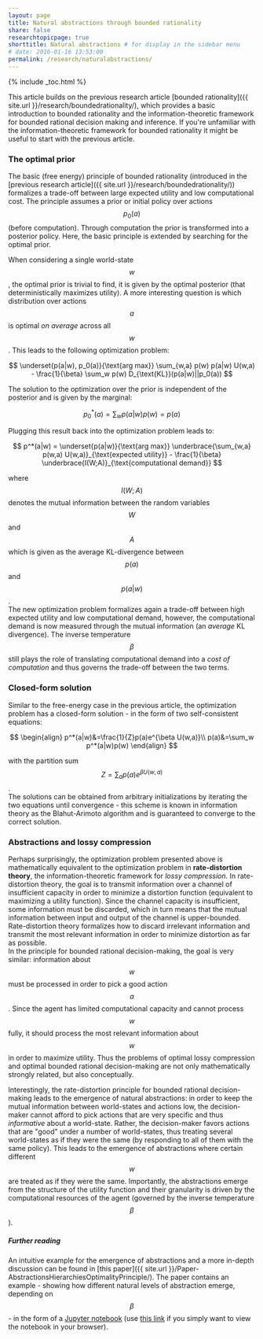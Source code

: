 ```yaml
---
layout: page
title: Natural abstractions through bounded rationality
share: false
researchtopicpage: true
shorttitle: Natural abstractions # for display in the sidebar menu
# date: 2016-01-16 13:53:00
permalink: /research/naturalabstractions/
---
```


{% include _toc.html %}

This article builds on the previous research article [bounded rationality]({{ site.url }}/research/boundedrationality/), which provides a basic introduction to bounded rationality and the information-theoretic framework for bounded rational decision making and inference. If you're unfamiliar with the information-theoretic framework for bounded rationality it might be useful to start with the previous article.


### The optimal prior
The basic (free energy) principle of bounded rationality (introduced in the [previous research article]({{ site.url }}/research/boundedrationality/)) formalizes a trade-off between large expected utility and low computational cost. The principle assumes a prior or initial policy over actions $$p_0(a)$$ (before computation). Through computation the prior is transformed into a posterior policy. Here, the basic principle is extended by searching for the optimal prior. 

When considering a single world-state $$w$$, the optimal prior is trivial to find, it is given by the optimal posterior (that deterministically maximizes utility). A more interesting question is which distribution over actions $$a$$ is optimal *on average* across all $$w$$. This leads to the following optimization problem:

$$
\underset{p(a|w), p_0(a)}{\text{arg max}} \sum_{w,a} p(w) p(a|w) U(w,a) - \frac{1}{\beta} \sum_w p(w) D_{\text{KL}}(p(a|w)||p_0(a))
$$ 

The solution to the optimization over the prior is independent of the posterior and is given by the marginal:

$$
p_0^*(a) = \sum_w p(a|w)p(w) = p(a)
$$

Plugging this result back into the optimization problem leads to:

$$
p^*(a|w) = \underset{p(a|w)}{\text{arg max}} \underbrace{\sum_{w,a} p(w,a) U(w,a)}_{\text{expected utility}} - \frac{1}{\beta} \underbrace{I(W;A)}_{\text{computational demand}}
$$ 

where $$I(W;A)$$ denotes the mutual information between the random variables $$W$$ and $$A$$ which is given as the average KL-divergence between $$p(a)$$ and $$p(a\vert w)$$.  
The new optimization problem formalizes again a trade-off between high expected utility and low computational demand, however, the computational demand is now measured through the mutual information (an *average* KL divergence). The inverse temperature $$\beta$$ still plays the role of translating computational demand into a *cost of computation* and thus governs the trade-off between the two terms.


### Closed-form solution
Similar to the free-energy case in the previous article, the optimization problem has a closed-form solution - in the form of two self-consistent equations:

$$
\begin{align}
p^*(a|w)&=\frac{1}{Z}p(a)e^{\beta U(w,a)}\\
p(a)&=\sum_w p^*(a|w)p(w) 
\end{align}
$$

with the partition sum $$Z=\sum_a p(a)e^{\beta U(w,a)}$$.  
The solutions can be obtained from arbitrary initializations by iterating the two equations until convergence - this scheme is known in information theory as the Blahut-Arimoto algorithm and is guaranteed to converge to the correct solution.


### Abstractions and lossy compression 
Perhaps surprisingly, the optimization problem presented above is mathematically equivalent to the optimization problem in **rate-distortion theory**, the information-theoretic framework for *lossy compression*. In rate-distortion theory, the goal is to transmit information over a channel of insufficient capacity in order to minimize a distortion function (equivalent to maximizing a utility function). Since the channel capacity is insufficient, some information must be discarded, which in turn means that the mutual information between input and output of the channel is upper-bounded. Rate-distortion theory formalizes how to discard irrelevant information and transmit the most relevant information in order to minimize distortion as far as possible.  
In the principle for bounded rational decision-making, the goal is very similar: information about $$w$$ must be processed in order to pick a good action $$a$$. Since the agent has limited computational capacity and cannot process $$w$$ fully, it should process the most relevant information about $$w$$ in order to maximize utility. Thus the problems of optimal lossy compression and optimal bounded rational decision-making are not only mathematically strongly related, but also conceptually. 

Interestingly, the rate-distortion principle for bounded rational decision-making leads to the emergence of natural abstractions: in order to keep the mutual information between world-states and actions low, the decision-maker cannot afford to pick actions that are very specific and thus *informative* about a world-state. Rather, the decision-maker favors actions that are "good" under a number of world-states, thus treating several world-states as if they were the same (by responding to all of them with the same policy). This leads to the emergence of abstractions where certain different $$w$$ are treated as if they were the same. Importantly, the abstractions emerge from the structure of the utility function and their granularity is driven by the computational resources of the agent (governed by the inverse temperature $$\beta$$). 


##### Further reading
An intuitive example for the emergence of abstractions and a more in-depth discussion can be found in [this paper]({{ site.url }}/Paper-AbstractionsHierarchiesOptimalityPrinciple/). The paper contains an example - showing how different natural levels of abstraction emerge, depending on $$\beta$$ - in the form of a [Jupyter notebook](https://github.com/tgenewein/BoundedRationalityAbstractionAndHierarchicalDecisionMaking/blob/master/NotebooksAndCode/2-RateDistortionForDecisionMaking.ipynb) (use [this link](http://nbviewer.jupyter.org/github/tgenewein/BoundedRationalityAbstractionAndHierarchicalDecisionMaking/blob/master/NotebooksAndCode/2-RateDistortionForDecisionMaking.ipynb) if you simply want to view the notebook in your browser).   
